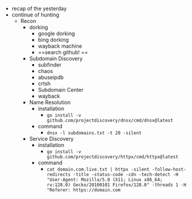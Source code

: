- recap of the yesterday
- continue of hunting
	- Recon
		- dorking
			- google dorking
			- bing dorking
			- wayback machine
			- ==search github! ==
		- Subdomain Discovery
			- subfinder
			- chaos
			- abuseipdb
			- crtsh
			- Subdomain Center
			- wayback
		- Name Resolution
			- installation
				- `go install -v github.com/projectdiscovery/dnsx/cmd/dnsx@latest`
			- command
				- `dnsx -l subdomains.txt -t 20 -silent`
		- Service Discovery
			- installation
				- `go install -v github.com/projectdiscovery/httpx/cmd/httpx@latest`
			- command
				- `cat domain.com.live.txt | httpx -silent -follow-host-redirects -title -status-code -cdn -tech-detect -H "User-Agent: Mozilla/5.0 (X11; Linux x86_64; rv:128.0) Gecko/20100101 Firefox/128.0" -threads 1 -H "Referer: https://domain.com`